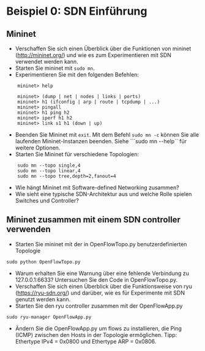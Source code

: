 # Beispiel 0: SDN Einführung

## Mininet

* Verschaffen Sie sich einen Überblick über die Funktionen von mininet (http://mininet.org/) und wie es zum Experimentieren mit SDN verwendet werden kann.
* Starten Sie mininet mit ```sudo mn```.
* Experimentieren Sie mit den folgenden Befehlen:

```	
    mininet> help
	
	mininet> (dump | net | nodes | links | ports)
	mininet> h1 (ifconfig | arp | route | tcpdump | ...)
	mininet> pingall
	mininet> h1 ping h2
	mininet> iperf h1 h2
	mininet> link s1 h1 (down | up)
```

* Beenden Sie Mininet mit ```exit```. Mit dem Befehl ```sudo mn -c``` können Sie alle laufenden Mininet-Instanzen beenden. Siehe ```sudo mn --help`` für weitere Optionen.
* Starten Sie Mininet für verschiedene Topologien:

```
    sudo mn --topo single,4
	sudo mn --topo linear,4
	sudo mn --topo tree,depth=2,fanout=4
```

* Wie hängt Mininet mit Software-defined Networking zusammen?
* Wie sieht eine typische SDN-Architektur aus und welche Rolle spielen Switches und Controller?

## Mininet zusammen mit einem SDN controller verwenden

* Starten Sie mininet mit der in OpenFlowTopo.py benutzerdefinierten Topologie

```
sudo python OpenFlowTopo.py
```

* Warum erhalten Sie eine Warnung über eine fehlende Verbindung zu 127.0.0.1:6633? Untersuchen Sie den Code in OpenFlowTopo.py.
* Verschaffen Sie sich einen Überblick über die Funktionsweise von ryu (https://ryu-sdn.org/) und darüber, wie es für Experimente mit SDN genutzt werden kann.
* Starten Sie den ryu controller zusammen mit der OpenFlowApp.py

```
sudo ryu-manager OpenFlowApp.py
```

* Ändern Sie die OpenFlowApp.py um flows zu installieren, die Ping (ICMP) zwischen den Hosts in der Topologie ermöglichen. Tipp: Ethertype IPv4 = 0x0800 und Ethertype ARP = 0x0806.
